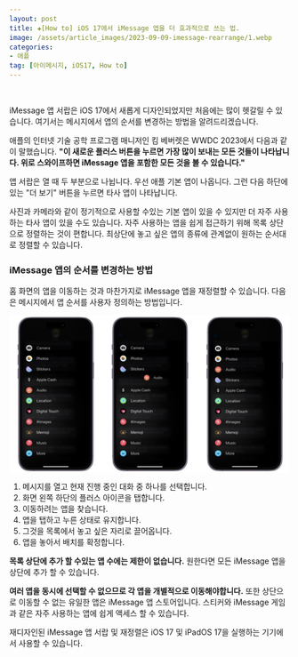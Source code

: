 ```yaml
---
layout: post  
title: ✚[How to] iOS 17에서 iMessage 앱을 더 효과적으로 쓰는 법.
image: /assets/article_images/2023-09-09-imessage-rearrange/1.webp
categories:
- 애플
tag: [아이메시지, iOS17, How to]
---
```


<div class="markdown-image">
<img src="/assets/article_images/2023-09-09-imessage-rearrange/1.webp" alt="" align="middle"/> </div>

<p class="drop-korean">
iMessage 앱 서랍은 iOS 17에서 새롭게 디자인되었지만 처음에는 많이 헷갈릴 수 있습니다. 여기서는 메시지에서 앱의 순서를 변경하는 방법을 알려드리겠습니다. 
</p>

애플의 인터넷 기술 공학 프로그램 매니저인 킴 베버렛은 WWDC 2023에서 다음과 같이 말했습니다. **"이 새로운 플러스 버튼을 누르면 가장 많이 보내는 모든 것들이 나타납니다. 위로 스와이프하면 iMessage 앱을 포함한 모든 것을 볼 수 있습니다."**

앱 서랍은 열 때 두 부분으로 나뉩니다. 우선 애플 기본 앱이 나옵니다. 그런 다음 하단에있는 "더 보기" 버튼을 누르면 타사 앱이 나타납니다.

사진과 카메라와 같이 정기적으로 사용할 수있는 기본 앱이 있을 수 있지만 더 자주 사용하는 타사 앱이 있을 수도 있습니다. 자주 사용하는 앱을 쉽게 접근하기 위해 목록 상단으로 정렬하는 것이 편합니다. 최상단에 놓고 싶은 앱의 종류에 관계없이 원하는 순서대로 정렬할 수 있습니다. 

### iMessage 앱의 순서를 변경하는 방법
홈 화면의 앱을 이동하는 것과 마찬가지로 iMessage 앱을 재정렬할 수 있습니다. 다음은 메시지에서 앱 순서를 사용자 정의하는 방법입니다.

<div class="markdown-image">
<img src="/assets/article_images/2023-09-09-imessage-rearrange/2.jpg" alt="" align="middle"/> </div>

1. 메시지를 열고 현재 진행 중인 대화 중 하나를 선택합니다.
2. 화면 왼쪽 하단의 플러스 아이콘을 탭합니다.
3. 이동하려는 앱을 찾습니다.
4. 앱을 탭하고 누른 상태로 유지합니다.
5. 그것을 목록에서 놓고 싶은 자리로 끌어옵니다.
6. 앱을 놓아서 배치를 확정합니다.

**목록 상단에 추가 할 수있는 앱 수에는 제한이 없습니다.** 원한다면 모든 iMessage 앱을 상단에 추가 할 수 있습니다.

**여러 앱을 동시에 선택할 수 없으므로 각 앱을 개별적으로 이동해야합니다.** 또한 상단으로 이동할 수 없는 유일한 앱은 iMessage 앱 스토어입니다. 스티커와 iMessage 게임과 같은 자주 사용하는 앱에 쉽게 액세스 할 수 있습니다.

재디자인된 iMessage 앱 서랍 및 재정렬은 iOS 17 및 iPadOS 17을 실행하는 기기에서 사용할 수 있습니다.